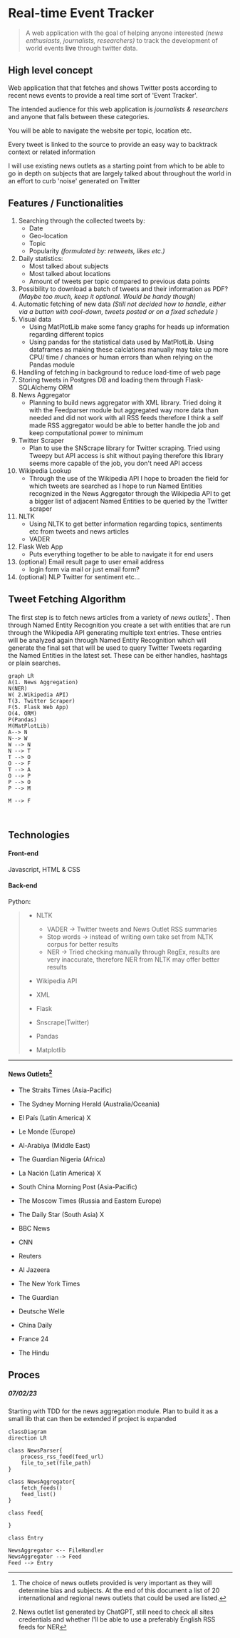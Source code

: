

# Real-time Event Tracker


> A web application with the goal of helping anyone interested *(news enthusiasts, journalists, researchers)* to track the development of world events **live** through twitter data. 

## High level concept

Web application that that fetches and shows Twitter posts according to recent news events to provide a real time sort of 'Event Tracker'.

The intended audience for this web application is *journalists & researchers* and anyone that falls between these categories.

You will be able to navigate the website per topic, location etc.

Every tweet is linked to the source to provide an easy way to backtrack context or related information

I will use existing news outlets as a starting point from which to be able to go in depth on subjects that are largely talked about throughout the world in an effort to curb 'noise' generated on Twitter

## Features / Functionalities

1. Searching through the collected tweets by:
    - Date
    - Geo-location
    - Topic
    - Popularity *(formulated by: retweets, likes etc.)*
2. Daily statistics:
	 - Most talked about subjects
	 - Most talked about locations
	 - Amount of tweets per topic compared to previous data points
3.  Possibility to download a batch of tweets and their information as PDF? *(Maybe too much, keep it optional. Would be handy though)*
4. Automatic fetching of new data *(Still not decided how to handle, either via a button with cool-down, tweets posted or on a fixed schedule )*
5. Visual data
	- Using MatPlotLib make some fancy graphs for heads up information regarding different topics
	- Using pandas for the statistical data used by MatPlotLib. Using dataframes as making these calclations manually may take up more CPU/ time / chances or human errors than when relying on the Pandas module
6. Handling of fetching in background to reduce load-time of web page
7. Storing tweets in Postgres DB and loading them through Flask-SQLAlchemy ORM 
8. News Aggregator
	- Planning to build news aggregator with XML library. Tried doing it with the Feedparser module but aggregated way more data than needed and did not work with all RSS feeds therefore I think a self made RSS aggregator would be able to better handle the job and keep computational power to minimum
9. Twitter Scraper
	- Plan to use the SNScrape library for Twitter scraping. Tried using Tweepy but API access is shit without paying therefore this library seems more capable of the job, you don't need API access 
10. Wikipedia Lookup
	- Through the use of the Wikipedia API I hope to broaden the field for which tweets are searched as I hope to run Named Entities recognized in the News Aggregator through the Wikipedia API to get a bigger list of adjacent Named Entities to be queried by the Twitter scraper
11. NLTK
	- Using NLTK to get better information regarding topics, sentiments etc from tweets and news articles
	- VADER
12. Flask Web App
	- Puts everything together to be able to navigate it for end users
13. (optional) Email result page to user email address
	- login form via mail or just email form?
14. (optional) NLP Twitter for sentiment etc...


## Tweet Fetching Algorithm

The first step is to fetch news articles from a variety of *news outlets*[^1] .
Then through Named Entity Recognition you create a set with entities that are run through the Wikipedia API generating multiple text entries. These entries will be analyzed again through Named Entity Recognition which will generate the final set that will be used to query Twitter Tweets regarding the Named Entities in the latest set. 
These can be either handles, hashtags or plain searches. 


[^1]:The choice of news outlets provided is very important as they will determine bias and subjects. At the end of this document a list of 20 international and regional news outlets that could be used are listed.


```mermaid
graph LR
A(1. News Aggregation)
N(NER)
W( 2.Wikipedia API)
T(3. Twitter Scraper)
F(5. Flask Web App)
O(4. ORM)
P(Pandas)
M(MatPlotLib)
A--> N
N--> W
W --> N
N --> T
T --> O
O --> F
T --> A
O --> P
P --> O
P --> M

M --> F



```

##  Technologies

#### Front-end

Javascript, HTML & CSS

#### Back-end
Python:

> - NLTK
>	- VADER -> Twitter tweets and News Outlet RSS summaries
>	- Stop words -> instead of writing own take set from NLTK corpus for better results
>	- NER -> Tried checking manually through RegEx, results are very inaccurate, therefore NER from NLTK may offer better results
>
> - Wikipedia API
> - XML 
> - Flask
> - Snscrape(Twitter)
> - Pandas
> - Matplotlib

<hr/>



#### News Outlets[^2]

- The Straits Times (Asia-Pacific)
- The Sydney Morning Herald (Australia/Oceania)
- El País (Latin America) X
- Le Monde (Europe) 
- Al-Arabiya (Middle East)
- The Guardian Nigeria (Africa)
- La Nación (Latin America) X
- South China Morning Post (Asia-Pacific)
- The Moscow Times (Russia and Eastern Europe)
- The Daily Star (South Asia) X

- BBC News
- CNN
- Reuters
- Al Jazeera
- The New York Times
- The Guardian
- Deutsche Welle
- China Daily
- France 24
- The Hindu

[^2]: News outlet list generated by ChatGPT, still need to check all sites credentials and whether I'll be able to use a preferably English RSS feeds for NER

## Proces 

##### 07/02/23
Starting with TDD for the news aggregation module. 
Plan to build it as a small lib that can then be extended  if project is expanded

```mermaid
classDiagram
direction LR

class NewsParser{
	process_rss_feed(feed_url)
	file_to_set(file_path)
}

class NewsAggregator{
	fetch_feeds()
	feed_list()
}

class Feed{
	
}

class Entry

NewsAggregator <-- FileHandler
NewsAggregator --> Feed
Feed --> Entry

```

